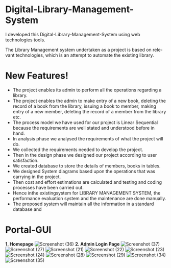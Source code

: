 # Digital-Library-Management-System
I developed this Digital-Library-Management-System using web technologies tools.

The Library Management system undertaken as a project is based on rele- vant technologies, which is an attempt to automate the existing library.
# New Features!
- The project enables its admin to perform all the operations regarding a library.
- The project enables the admin to make entry of a new book, deleting the record of a book from the library, issuing a book to member, making entry of a new member, deleting the record of a member from the library etc.
- The process model we have used for our project is Linear Sequential because the requirements are well stated and understood before in hand. 
- In analysis phase we analysed the requirements of what the project will do. 
- We collected the requirements needed to develop the project. 
- Then in the design phase we designed our project according to user satisfaction. 
- We created database to store the details of members, books in tables. 
- We designed System diagrams based upon the operations that was carrying in the project. 
- Then cost and effort estimations are calculated and testing and coding processes have been carried out.
- Hence inthe existingsystem for LIBRARY MANAGEMENT SYSTEM, the performance evaluation system and the maintenance are done manually. 
- The proposed system will maintain all the information in a standard database and

# Portal-GUI
**1. Homepage**
![Screenshot (36)](https://user-images.githubusercontent.com/89139455/222629623-68cba7a5-9faf-4877-9429-5444377bb805.png)
**2. Admin Login Page**
![Screenshot (37)](https://user-images.githubusercontent.com/89139455/222629659-37ae767c-1da6-4694-83ca-5165aa8e31d2.png)
![Screenshot (27)](https://user-images.githubusercontent.com/89139455/222629670-6784f414-7848-4cfb-975e-7b02fee29dd7.png)
![Screenshot (21)](https://user-images.githubusercontent.com/89139455/222629726-8d874165-56e5-438e-8f0c-9c727a91ab36.png)
![Screenshot (22)](https://user-images.githubusercontent.com/89139455/222629766-726e3eb4-701d-4360-8773-74932d468f35.png)
![Screenshot (23)](https://user-images.githubusercontent.com/89139455/222629783-df2061e4-016b-4033-97de-c2e86ffba5a5.png)
![Screenshot (24)](https://user-images.githubusercontent.com/89139455/222629789-1b647899-4507-4c88-a3bf-b44555b5f830.png)
![Screenshot (28)](https://user-images.githubusercontent.com/89139455/222629849-a3c5684e-efc9-47cf-a162-0d99608e8572.png)
![Screenshot (29)](https://user-images.githubusercontent.com/89139455/222629856-d5af2cb6-f0ba-4db0-90c9-7c9f58cf0216.png)
![Screenshot (34)](https://user-images.githubusercontent.com/89139455/222629925-909a3517-ebc0-4a20-9be3-246622374b7c.png)
![Screenshot (35)](https://user-images.githubusercontent.com/89139455/222629934-19d8e47c-f50b-4a56-b2ef-035ec04c60c9.png)
